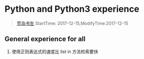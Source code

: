# Python and Python3 experience
> [荒岛书生](http://www.lidaxiang.cn/)
> StartTime: 2017-12-15,ModifyTime:2017-12-15  

## General experience for all
1. 使用正则表达式的速度比 list in 方法检索要快
